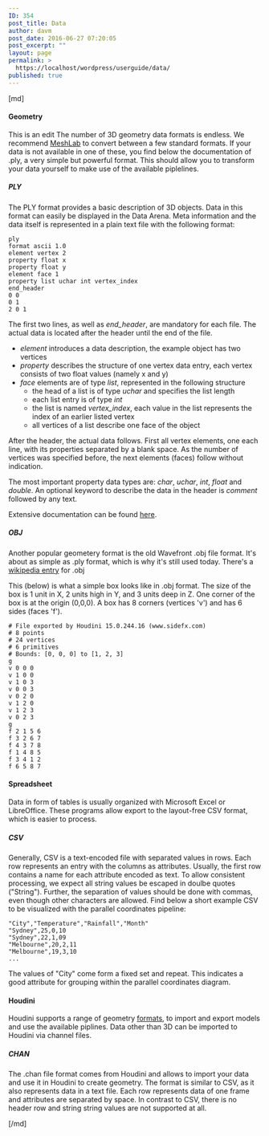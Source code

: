 ```yaml
---
ID: 354
post_title: Data
author: davm
post_date: 2016-06-27 07:20:05
post_excerpt: ""
layout: page
permalink: >
  https://localhost/wordpress/userguide/data/
published: true
---
```

[md]

####  Geometry
This is an edit
The number of 3D geometry data formats is endless.
We recommend [MeshLab](http://meshlab.sourceforge.net/) to convert between a few standard formats.
If your data is not available in one of these, you find below the documentation of .ply, a very simple but powerful format.
This should allow you to transform your data yourself to make use of the available piplelines.

#####  PLY

The PLY format provides a basic description of 3D objects. Data in this format can easily be displayed in the Data Arena.
Meta information and the data itself is represented in a plain text file with the following format:

	ply
	format ascii 1.0  
	element vertex 2
	property float x
	property float y
	element face 1 
	property list uchar int vertex_index
	end_header
	0 0
	0 1
	2 0 1

The first two lines, as well as *end_header*, are mandatory for each file. The actual data is located after the header until the end of the file.

* *element* introduces a data description, the example object has two vertices
* *property* describes the structure of one vertex data entry, each vertex consists of two float values (namely x and y)
* *face* elements are of type *list*, represented in the following structure
	- the head of a list is of type *uchar* and specifies the list length
	- each list entry is of type *int*
	- the list is named *vertex_index*, each value in the list represents the index of an earlier listed vertex
	- all vertices of a list describe one face of the object

After the header, the actual data follows. First all vertex elements, one each line, with its properties separated by a blank space.
As the number of vertices was specified before, the next elements (faces) follow without indication.

The most important property data types are: *char*, *uchar*, *int*, *float* and *double*.
An optional keyword to describe the data in the header is *comment* followed by any text.

Extensive documentation can be found [here](http://paulbourke.net/dataformats/ply/).

#####  OBJ

Another popular geometery format is the old Wavefront .obj file format.
It's about as simple as .ply format, which is why it's still used today.
There's a [wikipedia entry](https://en.wikipedia.org/wiki/Wavefront_.obj_file) for .obj

This (below) is what a simple box looks like in .obj format.
The size of the box is 1 unit in X, 2 units high in Y, and 3 units deep in Z.
One corner of the box is at the origin (0,0,0). A box has 8 corners (vertices 'v')
and has 6 sides (faces 'f').

	# File exported by Houdini 15.0.244.16 (www.sidefx.com)
	# 8 points
	# 24 vertices
	# 6 primitives
	# Bounds: [0, 0, 0] to [1, 2, 3]
	g
	v 0 0 0
	v 1 0 0
	v 1 0 3
	v 0 0 3
	v 0 2 0
	v 1 2 0
	v 1 2 3
	v 0 2 3
	g
	f 2 1 5 6
	f 3 2 6 7
	f 4 3 7 8
	f 1 4 8 5
	f 3 4 1 2
	f 6 5 8 7


####  Spreadsheet

Data in form of tables is usually organized with Microsoft Excel or LibreOffice.
These programs allow export to the layout-free CSV format, which is easier to process.

#####  CSV

Generally, CSV is a text-encoded file with separated values in rows.
Each row represents an entry with the columns as attributes.
Usually, the first row contains a name for each attribute encoded as text.
To allow consistent processing, we expect all string values be escaped in doulbe quotes ("String").
Further, the separation of values should be done with commas, even though other characters are allowed.
Find below a short example CSV to be visualized with the parallel coordinates pipeline:

	"City","Temperature","Rainfall","Month"
	"Sydney",25,0,10
	"Sydney",22,1,09
	"Melbourne",20,2,11
	"Melbourne",19,3,10
	...

The values of "City" come form a fixed set and repeat.
This indicates a good attribute for grouping within the parallel coordinates diagram.

####  Houdini

Houdini supports a range of geometry [formats](http://www.sidefx.com/docs/houdini15.0/io/formats/channel_formats), to import and export models and use the available piplines.
Data other than 3D can be imported to Houdini via channel files.

#####  CHAN

The .chan file format comes from Houdini and allows to import your data and use it in Houdini to create geometry.
The format is similar to CSV, as it also represents data in a text file.
Each row represents data of one frame and attributes are separated by space.
In contrast to CSV, there is no header row and string string values are not supported at all.

[/md]